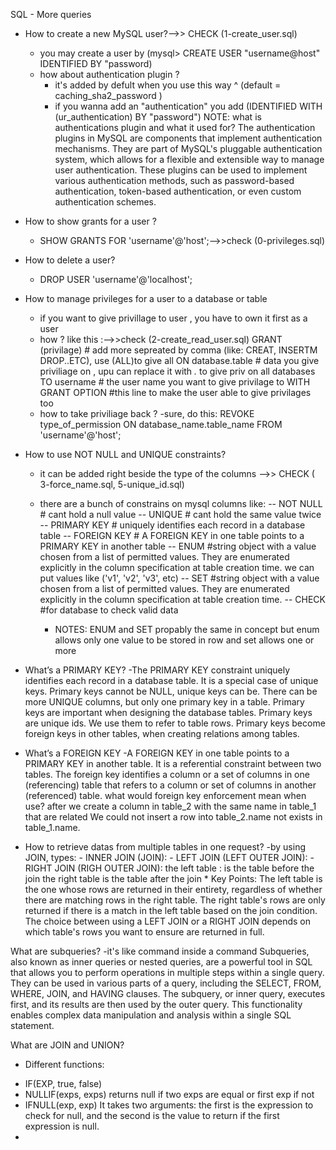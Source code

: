 SQL - More queries
* How to create a new MySQL user?-->> CHECK (1-create_user.sql)
	- you may create a user by (mysql> CREATE USER "username@host" IDENTIFIED BY "password)
	* how about authentication plugin ?
		- it's added by defult when you use this way ^ (default = caching_sha2_password )
		- if you wanna add an "authentication" you add (IDENTIFIED WITH (ur_authentication) BY "password")
		NOTE:
		what is authentications plugin and what it used for?
		The authentication plugins in MySQL are components that implement authentication mechanisms. They are part of MySQL's pluggable authentication system, which allows for a flexible and extensible way to manage user authentication. These plugins can be used to implement various authentication methods, such as password-based authentication, token-based authentication, or even custom authentication schemes.
* How to show grants for a user ?
	- SHOW GRANTS FOR 'username'@'host';-->>check (0-privileges.sql)
* How to delete a user?
	- DROP USER 'username'@'localhost';

* How to manage privileges for a user to a database or table
	- if you want to give privillage to user , you have to own it first as a user
	- how ? like this :-->>check (2-create_read_user.sql)
		GRANT (privilage) # add more sepreated by comma (like: CREAT, INSERTM DROP..ETC), use (ALL)to give all
		ON database.table # data you give priviliage on , upu can replace it with *.* to give priv on all databases
		TO username 		# the user name you want to give privilage to
		WITH GRANT OPTION	#this line to make the user able to give privilages too
	- how to take priviliage back ?
		-sure, do this:
			REVOKE type_of_permission ON database_name.table_name FROM 'username'@'host';

* How to use NOT NULL and UNIQUE constraints?
	- it can be added right beside the type of the columns -->> CHECK ( 3-force_name.sql, 5-unique_id.sql)
	- there are a bunch of constrains on mysql columns like:
		-- NOT NULL 	# cant hold a null value
		-- UNIQUE		# cant hold the same value twice
		-- PRIMARY KEY  # uniquely identifies each record in a database table
		-- FOREIGN KEY  # A FOREIGN KEY in one table points to a PRIMARY KEY in another table
		-- ENUM 		#string object with a value chosen from a list of permitted values. They are enumerated explicitly in the 
						column specification at table creation time. we can put values like ('v1', 'v2', 'v3', etc)
		-- SET 			#string object with a value chosen from a list of permitted values. They are enumerated explicitly in the 
							column specification at table creation time.
		-- CHECK  		#for database to check valid data

		* NOTES:
			ENUM and SET propably the same in concept but enum allows only one value to be stored in  row and set allows one or more

	
* What’s a PRIMARY KEY?
	-The PRIMARY KEY constraint uniquely identifies each record in a database table. It is a special case of unique keys. Primary keys cannot be NULL, unique keys can be. There can be more UNIQUE columns, but only one primary key in a table. Primary keys are important when designing the database tables. Primary keys are unique ids. We use them to refer to table rows. Primary keys become foreign keys in other tables, when creating relations among tables.

* What’s a FOREIGN KEY
	-A FOREIGN KEY in one table points to a PRIMARY KEY in another table. It is a referential constraint between two tables. The foreign key identifies a column or a set of columns in one (referencing) table that refers to a column or set of columns in another (referenced) table.
	what would foreign key enforcement mean when use? 
	after we create a column in table_2 with the same name in table_1 that are related 
	We could not insert a row into table_2.name not exists in table_1.name.

* How to retrieve datas from multiple tables in one request?
	-by using JOIN, types:
		- INNER JOIN (JOIN):
		- LEFT JOIN (LEFT OUTER JOIN):
		- RIGHT JOIN (RIGH OUTER JOIN):
		the left table : is the table before the join
		the right table is the table after the join
		* Key Points:
			The left table is the one whose rows are returned in their entirety, regardless of whether there are matching rows in the right table.
			The right table's rows are only returned if there is a match in the left table based on the join condition.
			The choice between using a LEFT JOIN or a RIGHT JOIN depends on which table's rows you want to ensure are returned in full.


What are subqueries?
	-it's like  command inside a command
	Subqueries, also known as inner queries or nested queries, are a powerful tool in SQL that allows you to perform operations in multiple steps within a single query. They can be used in various parts of a query, including the SELECT, FROM, WHERE, JOIN, and HAVING clauses. The subquery, or inner query, executes first, and its results are then used by the outer query. This functionality enables complex data manipulation and analysis within a single SQL statement.

What are JOIN and UNION?


* Different functions:
 - IF(EXP, true, false)
 - NULLIF(exps, exps) returns null if two exps are equal or first exp if not
 - IFNULL(exp, exp)  It takes two arguments: the first is the expression to check for null, and the second is the value to return if 					the first expression is null.
 -
